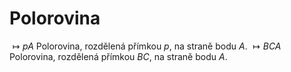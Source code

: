 # Polorovina
$\mapsto pA$
Polorovina, rozdělená přímkou $p$, na straně bodu $A$.
$\mapsto BCA$
Polorovina, rozdělená přímkou $BC$, na straně bodu $A$.
